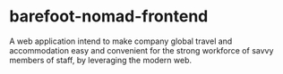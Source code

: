 # barefoot-nomad-frontend
A web application intend to make company global travel and accommodation easy and convenient for the strong workforce of savvy members of staff, by leveraging the modern web.
